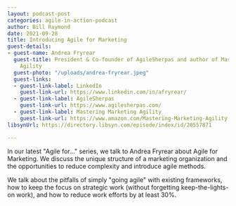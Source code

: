 ```yaml
---
layout: podcast-post
categories: agile-in-action-podcast
author: Bill Raymond
date: 2021-09-28
title: Introducing Agile for Marketing
guest-details:
- guest-name: Andrea Fryrear
  guest-title: President & Co-founder of AgileSherpas and author of Mastering Marketing
    Agility
  guest-photo: "/uploads/andrea-fryrear.jpeg"
  guest-links:
  - guest-link-label: LinkedIn
    guest-link-url: https://www.linkedin.com/in/afryrear/
  - guest-link-label: AgileSherpas
    guest-link-url: https://www.agilesherpas.com/
  - guest-link-label: Mastering Marketing Agility
    guest-link-url: https://www.amazon.com/Mastering-Marketing-Agility-Transform-Organization/dp/1523090987/ref=sr_1_3?crid=1O9BQMAJIZY22&dchild=1&keywords=mastering+marketing+agility&qid=1632274918&sprefix=mastering+marketing+agil%2Caps%2C262&sr=8-3
libsynUrl: https://directory.libsyn.com/episode/index/id/20557871

---
```

In our latest "Agile for..." series, we talk to Andrea Fryrear about Agile for Marketing. We discuss the unique structure of a marketing organization and the opportunities to reduce complexity and introduce agile methods.

We talk about the pitfalls of simply "going agile" with existing frameworks, how to keep the focus on strategic work (without forgetting keep-the-lights-on work), and how to reduce work efforts by at least 30%.